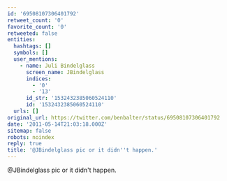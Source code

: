 ```yaml
---
id: '69508107306401792'
retweet_count: '0'
favorite_count: '0'
retweeted: false
entities:
  hashtags: []
  symbols: []
  user_mentions:
    - name: Juli Bindelglass
      screen_name: JBindelglass
      indices:
        - '0'
        - '13'
      id_str: '1532432385060524110'
      id: '1532432385060524110'
  urls: []
original_url: https://twitter.com/benbalter/status/69508107306401792
date: '2011-05-14T21:03:18.000Z'
sitemap: false
robots: noindex
reply: true
title: '@JBindelglass pic or it didn''t happen.'
---
```


@JBindelglass pic or it didn't happen.